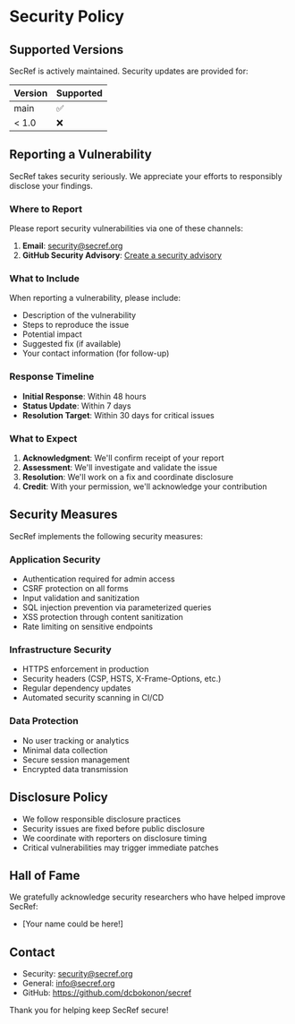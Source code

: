 # Security Policy

## Supported Versions

SecRef is actively maintained. Security updates are provided for:

| Version | Supported          |
| ------- | ------------------ |
| main    | :white_check_mark: |
| < 1.0   | :x:                |

## Reporting a Vulnerability

SecRef takes security seriously. We appreciate your efforts to responsibly disclose your findings.

### Where to Report

Please report security vulnerabilities via one of these channels:

1. **Email**: security@secref.org
2. **GitHub Security Advisory**: [Create a security advisory](https://github.com/mikedilalo/secref/security/advisories/new)

### What to Include

When reporting a vulnerability, please include:

- Description of the vulnerability
- Steps to reproduce the issue
- Potential impact
- Suggested fix (if available)
- Your contact information (for follow-up)

### Response Timeline

- **Initial Response**: Within 48 hours
- **Status Update**: Within 7 days
- **Resolution Target**: Within 30 days for critical issues

### What to Expect

1. **Acknowledgment**: We'll confirm receipt of your report
2. **Assessment**: We'll investigate and validate the issue
3. **Resolution**: We'll work on a fix and coordinate disclosure
4. **Credit**: With your permission, we'll acknowledge your contribution

## Security Measures

SecRef implements the following security measures:

### Application Security
- Authentication required for admin access
- CSRF protection on all forms
- Input validation and sanitization
- SQL injection prevention via parameterized queries
- XSS protection through content sanitization
- Rate limiting on sensitive endpoints

### Infrastructure Security
- HTTPS enforcement in production
- Security headers (CSP, HSTS, X-Frame-Options, etc.)
- Regular dependency updates
- Automated security scanning in CI/CD

### Data Protection
- No user tracking or analytics
- Minimal data collection
- Secure session management
- Encrypted data transmission

## Disclosure Policy

- We follow responsible disclosure practices
- Security issues are fixed before public disclosure
- We coordinate with reporters on disclosure timing
- Critical vulnerabilities may trigger immediate patches

## Hall of Fame

We gratefully acknowledge security researchers who have helped improve SecRef:

- [Your name could be here!]

## Contact

- Security: security@secref.org
- General: info@secref.org
- GitHub: https://github.com/dcbokonon/secref

Thank you for helping keep SecRef secure!
